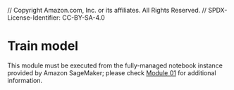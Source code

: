 // Copyright Amazon.com, Inc. or its affiliates. All Rights Reserved. // SPDX-License-Identifier: CC-BY-SA-4.0

# Train model

This module must be executed from the fully-managed notebook instance provided by Amazon SageMaker; please check <a href="../01_create_notebook_instance/">Module 01</a> for additional information.
